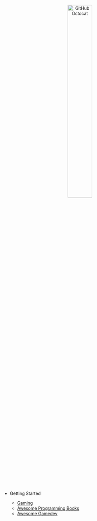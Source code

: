 <p align="center">
  <img alt="GitHub Octocat" src="https://longshilin.com/images/favicon.png" width="40%">
</p>

- Getting Started

  - [Gaming](game.md)
  - [Awesome Programming Books](https://github.com/zero-equals-false/awesome-programming-books)
  - [Awesome Gamedev](https://github.com/Calinou/awesome-gamedev)

<!--stackedit_data:
eyJoaXN0b3J5IjpbMTI1OTQ3MzA4LDEzNjY5MzYxNzVdfQ==
-->